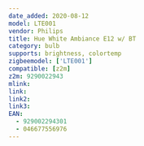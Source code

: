 ```yaml
---
date_added: 2020-08-12
model: LTE001
vendor: Philips
title: Hue White Ambiance E12 w/ BT
category: bulb
supports: brightness, colortemp
zigbeemodel: ['LTE001']
compatible: [z2m]
z2m: 9290022943
mlink: 
link: 
link2: 
link3: 
EAN: 
  - 929002294301
  - 046677556976
---
```

